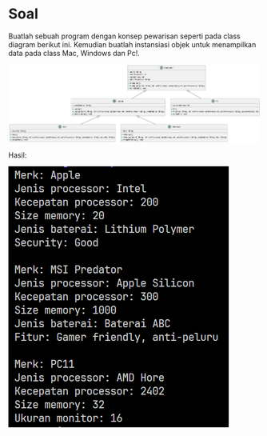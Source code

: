 # Soal

Buatlah sebuah program dengan konsep pewarisan seperti pada class diagram berikut ini. Kemudian buatlah instansiasi objek untuk menampilkan data pada class Mac, Windows dan Pc!.

![Class diagram](diagram/class-diagram.png)

Hasil:

![Result](img/result.png)